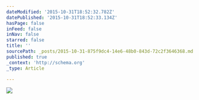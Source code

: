 ```yaml
---
dateModified: '2015-10-31T18:52:32.782Z'
datePublished: '2015-10-31T18:52:33.134Z'
hasPage: false
inFeed: false
inNav: false
starred: false
title: ''
sourcePath: _posts/2015-10-31-875f9dc4-14e6-48b0-843d-72c2f3646368.md
published: true
_context: 'http://schema.org'
_type: Article

---
```

![](https://the-grid-user-content.s3-us-west-2.amazonaws.com/661ad730-8050-423f-8861-5046e2c8b582.gif)